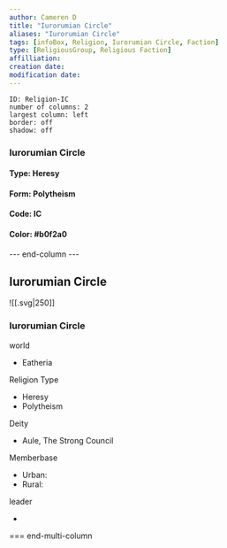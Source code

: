 ```yaml
---
author: Cameren D
title: "Iurorumian Circle"
aliases: "Iurorumian Circle"
tags: [infoBox, Religion, Iurorumian Circle, Faction]
type: [ReligiousGroup, Religious Faction]
affilliation: 
creation date:  
modification date: 
---
```



```start-multi-column  
ID: Religion-IC  
number of columns: 2  
largest column: left
border: off
shadow: off
```

### Iurorumian Circle

#### Type: Heresy

#### Form: Polytheism

#### Code: IC

#### **Color:** #b0f2a0

--- end-column ---
<html>
    <div class="infobox">
        <div class="heading">
            <h2>Iurorumian Circle</h2>
        </div>
    </div>
</html>

![[.svg|250]]

<html>
    <div class="infobox">
        <div class="infobox-group">
            <div class="heading">
                <h3>Iurorumian Circle</h3>
            </div>
            <div class="infobox-datarow">
                <p class="data-heading">world</p>
                <ul class="data-content">
                    <li>Eatheria</li>
                </ul>
            </div>
            <div class="infobox-datarow">
                <p class="data-heading">Religion Type</p>
                <ul class="data-content">
                    <li>Heresy</li>
                    <li>Polytheism</li>
                </ul>
            </div>
            <div class="infobox-datarow">
                <p class="data-heading">Deity</p>
                <ul class="data-content">
                    <li>Aule, The Strong Council</li>
                </ul>
            </div>
            <div class="infobox-datarow">
                <p class="data-heading">Memberbase</p>
                <ul class="data-content">
                    <li>Urban: </li>
                    <li>Rural: </li>
                </ul>
            </div>
            <div class="infobox-datarow">
                <p class="data-heading">leader</p>
                <ul class="data-content">
                    <li></li>
                </ul>
            </div>
        </div>
    </div>
</div>
</html>

=== end-multi-column